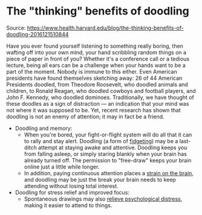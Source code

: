 # The "thinking" benefits of doodling

Source: <https://www.health.harvard.edu/blog/the-thinking-benefits-of-doodling-2016121510844>

Have you ever found yourself listening to something really boring, then wafting off into your own mind, your hand scribbling random things on a piece of paper in front of you? Whether it's a conference call or a tedious lecture, being all ears can be a challenge when your hands want to be a part of the moment. Nobody is immune to this either. Even American presidents have found themselves sketching away: 26 of 44 American Presidents doodled, from Theodore Roosevelt, who doodled animals and children, to Ronald Reagan, who doodled cowboys and football players, and John F. Kennedy, who doodled dominoes. Traditionally, we have thought of these doodles as a sign of distraction — an indication that your mind was not where it was supposed to be. Yet, recent research has shown that doodling is not an enemy of attention; it may in fact be a friend.

- Doodling and memory:
  - When you're bored, your fight-or-flight system will do all that it can to rally and stay alert. Doodling (a form of [fidgeting](https://www.ncbi.nlm.nih.gov/pmc/articles/PMC3776418/)) may be a last-ditch attempt at staying awake and attentive. Doodling keeps you from falling asleep, or simply staring blankly when your brain has already turned off. The permission to "free-draw" keeps your brain online just a little while longer.
  - In addition, paying continuous attention places a [strain on the brain](https://www.ncbi.nlm.nih.gov/pubmed/10748642), and doodling may be just the break your brain needs to keep attending without losing total interest.
- Doodling for stress relief and improved focus:
  - Spontaneous drawings may also [relieve psychological distress](https://www.ncbi.nlm.nih.gov/pmc/articles/PMC2076785/?page=1), making it easier to attend to things.
